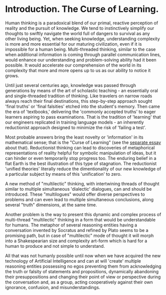 # Introduction. The Curse of Learning.
Human thinking is a paradoxical blend of our primal, reactive perception of reality and the pursuit of knowledge. We tend to instinctively simplify our thoughts to swiftly navigate the world full of dangers to survival as any other living being. Yet, when seeking knowledge, understanding complexity is more and more essential for our maturing civilization, even if it is impossible for a human being. Multi-threaded thinking, similar to the case when additional information is coming through parallel communication lines, would enhance our understanding and problem-solving ability had it been possible. It would accelerate our comprehension of the world in its complexity that more and more opens up to us as our ability to notice it grows.

Until just several centuries ago, knowledge was passed through generations by means of the art of scholastic teaching - an essentially oral and single-threaded tradition of thinking. Like travelers on narrow roads always reach their final destinations, this step-by-step approach sought 'final truths' or 'final falsities' etched into the student's memory. Then came the era of 'textbooks,' delivering the 'commonly accepted truths' to eager learners aspiring to pass examinations. That is the tradition of 'learning' that our engineers replicated in training language models - an inherently reductionist approach designed to minimize the risk of 'failing a test'.

Most probable answers bring the least novelty or 'information' in its mathematical sense; that is the "Curse of Learning" (see the [separate essay](https://github.com/curse-of-learning) about that). Reductionist thinking can lead to discoveries of metaphorical representations of reality helpful for symbolic manipulation of ideas, but it can hinder or even temporarily stop progress too. The enduring belief in a flat Earth is the best illustration of this type of stagnation. The reductionist 'unified theories' literally reduce the dimentionality of our new knowledge of a particular subject by means of this 'unification' to zero.

A new method of "multilectic" thinking, with intertwining threads of thought similar to multiple simultaneous 'dialectic' dialogues, can and should be introduced. These "multilogues" would offer diverse perspectives to problems and can even lead to multiple simultaneous conclusions, along several "truth" dimensions, at the same time.

Another problem is the way to present this dynamic and complex process of multi-thread "multilectic" thinking in a form that would be understandable for humans. The metaphor of several reasoning entities having a conversation invented by Socratus and refined by Plato seems to be a promising path, but in case of "multilectic" mode of thought it will morph into a Shakespearian size and complexity art-form which is hard for a human to produce and not simple to understand.

All that was not humanly possible until now when we have acquired the new technology of Artificial Intelligence and can at will 'create' multiple reasoning entities possessing no egos preventing them from acknowledging the truth or falsity of statements and propositions, dynamically abandoning their presuppositions and changing their point of view or perspective during the conversation and, as a group, acting cooperatively against their own ignorance, confusion, and misunderstandings.
